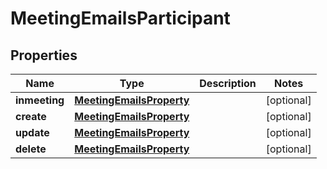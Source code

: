 
# MeetingEmailsParticipant

## Properties
Name | Type | Description | Notes
------------ | ------------- | ------------- | -------------
**inmeeting** | [**MeetingEmailsProperty**](MeetingEmailsProperty.md) |  |  [optional]
**create** | [**MeetingEmailsProperty**](MeetingEmailsProperty.md) |  |  [optional]
**update** | [**MeetingEmailsProperty**](MeetingEmailsProperty.md) |  |  [optional]
**delete** | [**MeetingEmailsProperty**](MeetingEmailsProperty.md) |  |  [optional]



